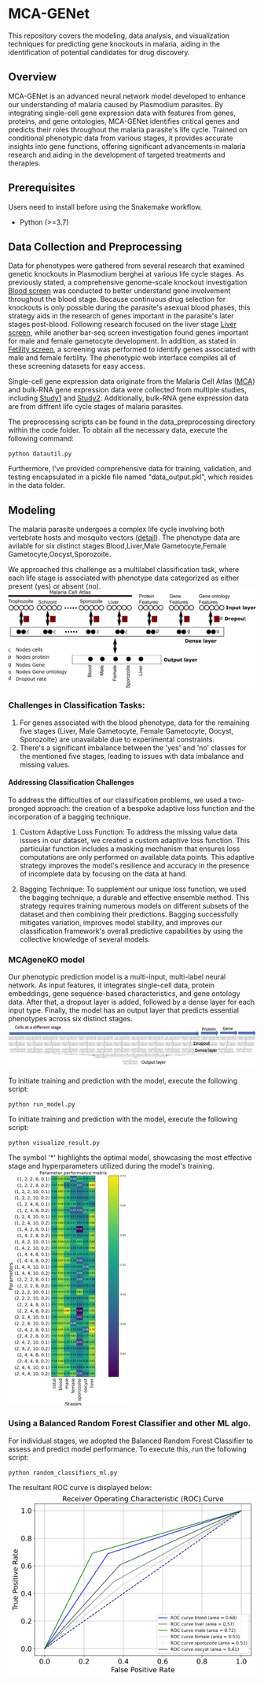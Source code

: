 # MCA-GENet
This repository covers the modeling, data analysis, and visualization techniques for predicting gene knockouts in malaria, aiding in the identification of potential candidates for drug discovery.

## Overview
MCA-GENet is an advanced neural network model developed to enhance our understanding of malaria caused by Plasmodium parasites. By integrating single-cell gene expression data with features from genes, proteins, and gene ontologies, MCA-GENet identifies critical genes and predicts their roles throughout the malaria parasite's life cycle. Trained on conditional phenotypic data from various stages, it provides accurate insights into gene functions, offering significant advancements in malaria research and aiding in the development of targeted treatments and therapies.

## Prerequisites

Users need to install before using the Snakemake workflow.

- Python (>=3.7)

## Data Collection and Preprocessing 

Data for phenotypes were gathered from several research that examined genetic knockouts in Plasmodium berghei at various life cycle stages. As previously stated, a comprehensive genome-scale knockout investigation [Blood screen](https://pubmed.ncbi.nlm.nih.gov/28708996/) was conducted to better understand gene involvement throughout the blood stage. Because continuous drug selection for knockouts is only possible during the parasite's asexual blood phases, this strategy aids in the research of genes important in the parasite's later stages post-blood. Following research focused on the liver stage [Liver screen](https://pubmed.ncbi.nlm.nih.gov/31730853/), while another bar-seq screen investigation found genes important for male and female gametocyte development. In addition, as stated in [Fetility screen](https://www.biorxiv.org/content/10.1101/2023.12.25.572958v1.abstract), a screening was performed to identify genes associated with male and female fertility. The phenotypic web interface compiles all of these screening datasets for easy access.

Single-cell gene expression data originate from the Malaria Cell Atlas ([MCA](https://www.malariacellatlas.org/)) and bulk-RNA gene expression data were collected from multiple studies, including [Study1](https://pubmed.ncbi.nlm.nih.gov/30177743/) and [Study2](https://pubmed.ncbi.nlm.nih.gov/28081440/). Additionally, bulk-RNA gene expression data are from diffrent life cycle stages of malaria parasites.

The preprocessing scripts can be found in the data_preprocessing directory within the code folder. To obtain all the necessary data, execute the following command:
~~~
python datautil.py
~~~

Furthermore, I've provided comprehensive data for training, validation, and testing encapsulated in a pickle file named "data_output.pkl", which resides in the data folder.

## Modeling
The malaria parasite undergoes a complex life cycle involving both vertebrate hosts and mosquito vectors ([detail](https://www.malariavaccine.org/malaria-and-vaccines/vaccine-development/life-cycle-malaria-parasite)). The phenotype data are avilable for six distinct stages:Blood,Liver,Male Gametocyte,Female Gametocyte,Oocyst,Sporozoite.

We approached this challenge as a multilabel classification task, where each life stage is associated with phenotype data categorized as either present (yes) or absent (no).
![Multilabel classification](https://github.com/vpandey-om/MCAgeneKO/blob/main/Figures/NN.svg.png)

### Challenges in Classification Tasks:
1. For genes associated with the blood phenotype, data for the remaining five stages (Liver, Male Gametocyte, Female Gametocyte, Oocyst, Sporozoite) are unavailable due to experimental constraints.
2. There's a significant imbalance between the 'yes' and 'no' classes for the mentioned five stages, leading to issues with data imbalance and missing values.
#### Addressing Classification Challenges
To address the difficulties of our classification problems, we used a two-pronged approach: the creation of a bespoke adaptive loss function and the incorporation of a bagging technique.

1. Custom Adaptive Loss Function: To address the missing value data issues in our dataset, we created a custom adaptive loss function. This particular function includes a masking mechanism that ensures loss computations are only performed on available data points. This adaptive strategy improves the model's resilience and accuracy in the presence of incomplete data by focusing on the data at hand.

2. Bagging Technique: To supplement our unique loss function, we used the bagging technique, a durable and effective ensemble method. This strategy requires training numerous models on different subsets of the dataset and then combining their predictions. Bagging successfully mitigates variation, improves model stability, and improves our classification framework's overall predictive capabilities by using the collective knowledge of several models.

### MCAgeneKO model
Our phenotypic prediction model is a multi-input, multi-label neural network. As input features, it integrates single-cell data, protein embeddings, gene sequence-based characteristics, and gene ontology data. After that, a dropout layer is added, followed by a dense layer for each input type. Finally, the model has an output layer that predicts essential phenotypes across six distinct stages.
![NN](https://github.com/vpandey-om/MCAgeneKO/blob/main/Figures/multilableNN.png)

To initiate training and prediction with the model, execute the following script:
~~~
python run_model.py
~~~
To initiate training and prediction with the model, execute the following script:
~~~
python visualize_result.py
~~~
The symbol '*' highlights the optimal model, showcasing the most effective stage and hyperparameters utilized during the model's training. 
![parameter performance](https://github.com/vpandey-om/MCAgeneKO/blob/main/Figures/parameters_performance.png)

### Using a Balanced Random Forest Classifier and other ML algo.
For individual stages, we adopted the Balanced Random Forest Classifier to assess and predict model performance.
To execute this, run the following script:
~~~
python random_classifiers_ml.py
~~~
The resultant ROC curve is displayed below:
![ROC](https://github.com/vpandey-om/MCAgeneKO/blob/main/Figures/ROC.png)


